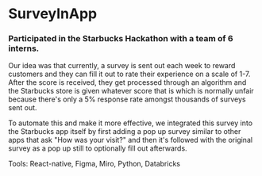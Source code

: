 # SurveyInApp
### Participated in the Starbucks Hackathon with a team of 6 interns.
Our idea was that currently, a survey is sent out each week to reward customers and they can fill it out to rate their experience on a scale of 1-7. After the score is received, they get processed through an algorithm and the Starbucks store is given whatever score that is which is normally unfair because there's only a 5% response rate amongst thousands of surveys sent out.

To automate this and make it more effective, we integrated this survey into the Starbucks app itself by first adding a pop up survey similar to other apps that ask "How was your visit?" and then it's followed with the original survey as a pop up still to optionally fill out afterwards.

Tools: React-native, Figma, Miro, Python, Databricks
